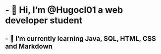 
<h1>- 👋 Hi, I’m @Hugocl01 a web developer student</h1>
<h2>- 🌱 I’m currently learning Java, SQL, HTML, CSS and Markdown</h2>
